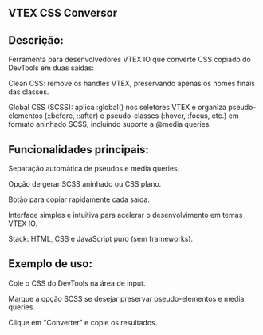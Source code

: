 ## VTEX CSS Conversor

## Descrição:
Ferramenta para desenvolvedores VTEX IO que converte CSS copiado do DevTools em duas saídas:

Clean CSS: remove os handles VTEX, preservando apenas os nomes finais das classes.

Global CSS (SCSS): aplica :global() nos seletores VTEX e organiza pseudo-elementos (::before, ::after) e pseudo-classes (:hover, :focus, etc.) em formato aninhado SCSS, incluindo suporte a @media queries.

## Funcionalidades principais:

Separação automática de pseudos e media queries.

Opção de gerar SCSS aninhado ou CSS plano.

Botão para copiar rapidamente cada saída.

Interface simples e intuitiva para acelerar o desenvolvimento em temas VTEX IO.

Stack: HTML, CSS e JavaScript puro (sem frameworks).

## Exemplo de uso:

Cole o CSS do DevTools na área de input.

Marque a opção SCSS se desejar preservar pseudo-elementos e media queries.

Clique em "Converter" e copie os resultados.
